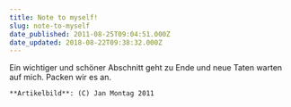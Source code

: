 ```yaml
---
title: Note to myself!
slug: note-to-myself
date_published: 2011-08-25T09:04:51.000Z
date_updated: 2018-08-22T09:38:32.000Z
---
```


Ein wichtiger und schöner Abschnitt geht zu Ende und neue Taten warten auf mich. Packen wir es an.

`**Artikelbild**: (C) Jan Montag 2011`
